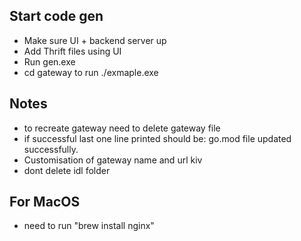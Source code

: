 ## Start code gen

- Make sure UI + backend server up
- Add Thrift files using UI
- Run gen.exe
- cd gateway to run ./exmaple.exe

## Notes

- to recreate gateway need to delete gateway file
- if successful last one line printed should be: go.mod file updated successfully.
- Customisation of gateway name and url kiv
- dont delete idl folder

## For MacOS

- need to run "brew install nginx"
